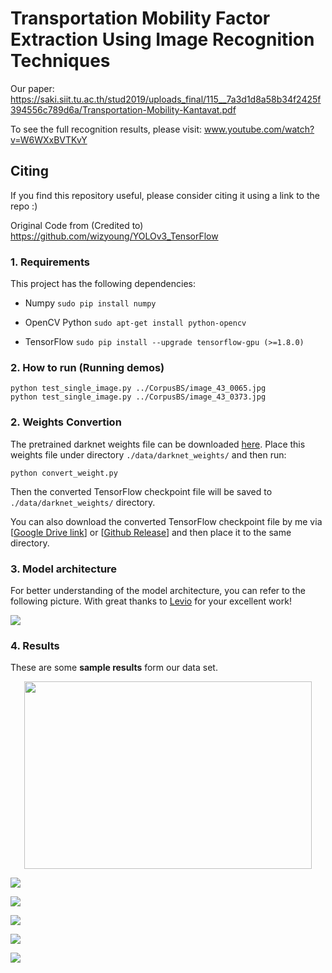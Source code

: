 #  Transportation Mobility Factor Extraction Using Image Recognition Techniques 

Our paper: https://saki.siit.tu.ac.th/stud2019/uploads_final/115__7a3d1d8a58b34f2425f394556c789d6a/Transportation-Mobility-Kantavat.pdf

To see the full recognition results, please visit: www.youtube.com/watch?v=W6WXxBVTKvY

## Citing

If you find this repository useful, please consider citing it using a link to the repo :)

Original Code from (Credited to) https://github.com/wizyoung/YOLOv3_TensorFlow

### 1. Requirements

This project has the following dependencies:

- Numpy `sudo pip install numpy`

- OpenCV Python `sudo apt-get install python-opencv`

- TensorFlow `sudo pip install --upgrade tensorflow-gpu (>=1.8.0)`

### 2. How to run (Running demos)

```shell
python test_single_image.py ../CorpusBS/image_43_0065.jpg
python test_single_image.py ../CorpusBS/image_43_0373.jpg
```

### 2. Weights Convertion

The pretrained darknet weights file can be downloaded [here](https://pjreddie.com/media/files/yolov3.weights). Place this weights file under directory `./data/darknet_weights/` and then run:

```shell
python convert_weight.py
```

Then the converted TensorFlow checkpoint file will be saved to `./data/darknet_weights/` directory.

You can also download the converted TensorFlow checkpoint file by me via [[Google Drive link](https://drive.google.com/drive/folders/1mXbNgNxyXPi7JNsnBaxEv1-nWr7SVoQt?usp=sharing)] or [[Github Release](https://github.com/wizyoung/YOLOv3_TensorFlow/releases/)] and then place it to the same directory.

### 3. Model architecture

For better understanding of the model architecture, you can refer to the following picture. With great thanks to [Levio](https://blog.csdn.net/leviopku/article/details/82660381) for your excellent work!

![](https://github.com/kaopanboonyuen/TransportationMobilityFactorExtraction/blob/master/Code/result_on_paper/r0.png?raw=true)

### 4. Results

These are some **sample results** form our data set.

<p align="center">
  <img width="460" height="300" src="http://www.fillmurray.com/460/300">
</p>

![](https://github.com/kaopanboonyuen/TransportationMobilityFactorExtraction/blob/master/Code/result_on_paper/r2.png?raw=true)

![](https://github.com/kaopanboonyuen/TransportationMobilityFactorExtraction/blob/master/Code/result_on_paper/r3.jpg?raw=true)

![](https://github.com/kaopanboonyuen/TransportationMobilityFactorExtraction/blob/master/Code/result_on_paper/r4.jpg?raw=true)

![](https://github.com/kaopanboonyuen/TransportationMobilityFactorExtraction/blob/master/Code/result_on_paper/r5.jpg?raw=true)

![](https://github.com/kaopanboonyuen/TransportationMobilityFactorExtraction/blob/master/Code/result_on_paper/r6.jpg?raw=true)


